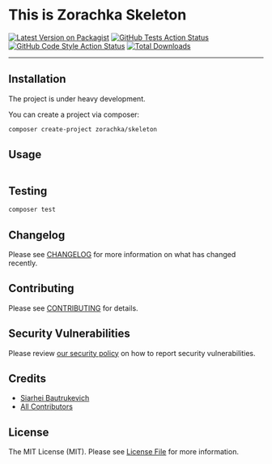 # This is Zorachka Skeleton

[![Latest Version on Packagist](https://img.shields.io/packagist/v/zorachka/skeleton.svg?style=flat-square)](https://packagist.org/packages/zorachka/skeleton)
[![GitHub Tests Action Status](https://img.shields.io/github/workflow/status/zorachka/skeleton/run-tests?label=tests)](https://github.com/zorachka/skeleton/actions?query=workflow%3ATests+branch%3Amaster)
[![GitHub Code Style Action Status](https://img.shields.io/github/workflow/status/zorachka/skeleton/Check%20&%20fix%20styling?label=code%20style)](https://github.com/zorachka/skeleton/actions?query=workflow%3A"Check+%26+fix+styling"+branch%3Amaster)
[![Total Downloads](https://img.shields.io/packagist/dt/zorachka/skeleton.svg?style=flat-square)](https://packagist.org/packages/zorachka/skeleton)

---

## Installation

The project is under heavy development.

You can create a project via composer:

```bash
composer create-project zorachka/skeleton
```

## Usage

```php
```

## Testing

```bash
composer test
```

## Changelog

Please see [CHANGELOG](CHANGELOG.md) for more information on what has changed recently.

## Contributing

Please see [CONTRIBUTING](.github/CONTRIBUTING.md) for details.

## Security Vulnerabilities

Please review [our security policy](../../security/policy) on how to report security vulnerabilities.

## Credits

- [Siarhei Bautrukevich](https://github.com/bautrukevich)
- [All Contributors](../../contributors)

## License

The MIT License (MIT). Please see [License File](LICENSE.md) for more information.
